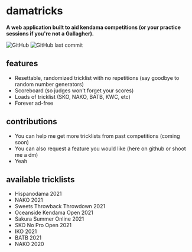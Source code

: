 # damatricks

**A web application built to aid kendama competitions (or your practice sessions if you're not a Gallagher).**

![GitHub](https://img.shields.io/github/license/narasaka/damatricks?style=flat-square)
![GitHub last commit](https://img.shields.io/github/last-commit/narasaka/damatricks?style=flat-square)

## features

- Resettable, randomized tricklist with no repetitions (say goodbye to random number generators)
- Scoreboard (so judges won't forget your scores)
- Loads of tricklist (SKO, NAKO, BATB, KWC, etc)
- Forever ad-free

## contributions

- You can help me get more tricklists from past competitions (coming soon)
- You can also request a feature you would like (here on github or shoot me a dm)
- Yeah

## available tricklists

- Hispanodama 2021
- NAKO 2021
- Sweets Throwback Throwdown 2021
- Oceanside Kendama Open 2021
- Sakura Summer Online 2021
- SKO No Pro Open 2021
- IKO 2021
- BATB 2021
- NAKO 2020

